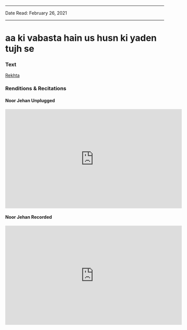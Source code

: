 ***
Date Read: February 26, 2021
***

# aa ki vabasta hain us husn ki yaden tujh se

### Text
[Rekhta](https://www.rekhta.org/nazms/raqiib-se-aa-ki-vaabasta-hain-us-husn-kii-yaaden-tujh-se-faiz-ahmad-faiz-nazms?lang=ur)

### Renditions & Recitations

#### Noor Jehan Unplugged

<iframe width="560" height="315" src="https://www.youtube.com/embed/VDCxSq78qMw&feature=youtu.be" title="YouTube video player" frameborder="0" allow="accelerometer; autoplay; clipboard-write; encrypted-media; gyroscope; picture-in-picture" allowfullscreen></iframe>

#### Noor Jehan Recorded

<iframe width="560" height="315" src="https://www.youtube.com/embed/9QubDBps6ec&feature=youtu.be" title="YouTube video player" frameborder="0" allow="accelerometer; autoplay; clipboard-write; encrypted-media; gyroscope; picture-in-picture" allowfullscreen></iframe>

